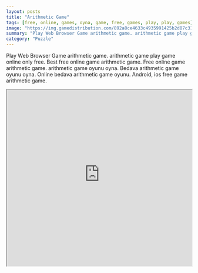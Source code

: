 ```yaml
---
layout: posts
title: "Arithmetic Game"
tags: [free, online, games, oyna, game, free, games, play, play, games]
image: "https://img.gamedistribution.com/892a8ce4633c4935991425b2d87c317d.jpg"
summary: "Play Web Browser Game arithmetic game. arithmetic game play game online only free. Best free online game arithmetic game. Free online game arithmetic game. arithmetic game oyunu oyna. Bedava arithmetic game oyunu oyna. Online bedava arithmetic game oyunu. Android, ios free game arithmetic game."
category: "Puzzle"
---
```


Play Web Browser Game arithmetic game. arithmetic game play game online only free. Best free online game arithmetic game. Free online game arithmetic game. arithmetic game oyunu oyna. Bedava arithmetic game oyunu oyna. Online bedava arithmetic game oyunu. Android, ios free game arithmetic game.

<iframe width="100%" height="480px;" src="https://html5.gamedistribution.com/892a8ce4633c4935991425b2d87c317d/"></iframe>